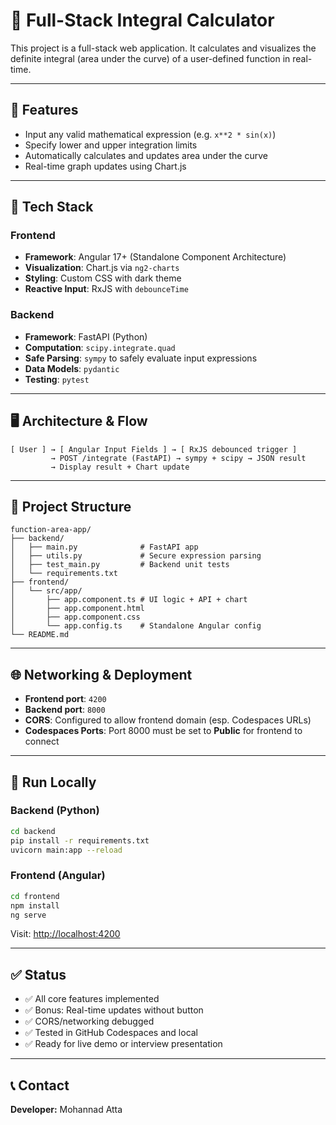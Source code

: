 # 📐 Full-Stack Integral Calculator

This project is a full-stack web application. It calculates and visualizes the definite integral (area under the curve) of a user-defined function in real-time.

---

## 🚀 Features
- Input any valid mathematical expression (e.g. `x**2 * sin(x)`)
- Specify lower and upper integration limits
- Automatically calculates and updates area under the curve
- Real-time graph updates using Chart.js
<!--- Fully responsive UI with creative dark mode theme -->

---

## 🧱 Tech Stack

### Frontend
- **Framework**: Angular 17+ (Standalone Component Architecture)
- **Visualization**: Chart.js via `ng2-charts`
- **Styling**: Custom CSS with dark theme
- **Reactive Input**: RxJS with `debounceTime`

### Backend
- **Framework**: FastAPI (Python)
- **Computation**: `scipy.integrate.quad`
- **Safe Parsing**: `sympy` to safely evaluate input expressions
- **Data Models**: `pydantic`
- **Testing**: `pytest`

---

## 🖥️ Architecture & Flow

```
[ User ] → [ Angular Input Fields ] → [ RxJS debounced trigger ]
         → POST /integrate (FastAPI) → sympy + scipy → JSON result
         → Display result + Chart update
```

---

## 📁 Project Structure

```
function-area-app/
├── backend/
│   ├── main.py              # FastAPI app
│   ├── utils.py             # Secure expression parsing
│   ├── test_main.py         # Backend unit tests
│   └── requirements.txt
├── frontend/
│   └── src/app/
│       ├── app.component.ts # UI logic + API + chart
│       ├── app.component.html
│       ├── app.component.css
│       └── app.config.ts    # Standalone Angular config
└── README.md
```

---

## 🌐 Networking & Deployment

- **Frontend port**: `4200`
- **Backend port**: `8000`
- **CORS**: Configured to allow frontend domain (esp. Codespaces URLs)
- **Codespaces Ports**: Port 8000 must be set to **Public** for frontend to connect

---

## 🧪 Run Locally

### Backend (Python)
```bash
cd backend
pip install -r requirements.txt
uvicorn main:app --reload
```

### Frontend (Angular)
```bash
cd frontend
npm install
ng serve
```

Visit: [http://localhost:4200](http://localhost:4200)

---

## ✅ Status
- ✅ All core features implemented
- ✅ Bonus: Real-time updates without button
- ✅ CORS/networking debugged
- ✅ Tested in GitHub Codespaces and local
- ✅ Ready for live demo or interview presentation

---

## 📞 Contact
**Developer:** Mohannad Atta  
